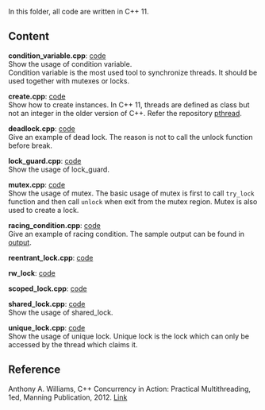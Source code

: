 In this folder, all code are written in C++ 11.

## Content
**condition_variable.cpp**: [code](https://github.com/wufan-home/concurrency/blob/master/cpp/thread/conditional_variable.cpp) <br>
Show the usage of condition variable. <br>
Condition variable is the most used tool to synchronize threads. It should be used together with mutexes or locks.

**create.cpp**: [code](https://github.com/wufan-home/concurrency/blob/master/cpp/thread/create.cpp) <br>
Show how to create instances. In C++ 11, threads are defined as class but not an integer in the older version of C++. Refer the repository [pthread]().

**deadlock.cpp**: [code](https://github.com/wufan-home/concurrency/blob/master/cpp/thread/deadlock.cpp)<br>
Give an example of dead lock. The reason is not to call the unlock function before break.

**lock_guard.cpp**: [code]() <br>
Show the usage of lock_guard.

**mutex.cpp**: [code](https://github.com/wufan-home/concurrency/blob/master/cpp/thread/mutex.cpp) <br>
Show the usage of mutex. The basic usage of mutex is first to call ```try_lock``` function and then call ```unlock``` when exit from the mutex region. Mutex is also used to create a lock.

**racing_condition.cpp**: [code](https://github.com/wufan-home/concurrency/blob/master/cpp/thread/racing_condition.cpp) <br>
Give an example of racing condition. The sample output can be found in [output]().

**reentrant_lock.cpp**: [code]() <br>

**rw_lock**: [code]() <br>

**scoped_lock.cpp**: [code]() <br>

**shared_lock.cpp**: [code]() <br>
Show the usage of shared_lock.

**unique_lock.cpp**: [code](https://github.com/wufan-home/concurrency/blob/master/cpp/thread/unique_lock.cpp) <br>
Show the usage of unique lock. Unique lock is the lock which can only be accessed by the thread which claims it.

## Reference
Anthony A. Williams, C++ Concurrency in Action: Practical Multithreading, 1ed, Manning Publication, 2012. [Link](https://www.manning.com/books/c-plus-plus-concurrency-in-action-second-edition)<br>
